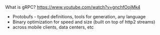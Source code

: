 What is gRPC?
https://www.youtube.com/watch?v=gnchfOojMk4

- Protobufs - typed definitions, tools for generation, any language
- Binary optimization for speed and size (built on top of http2 streams)
- across mobile clients, data centers, etc